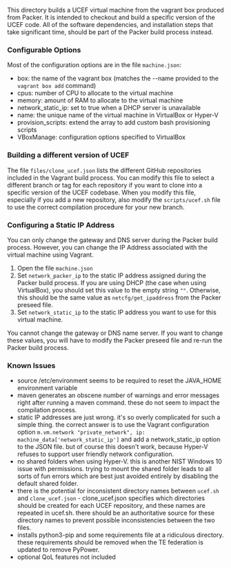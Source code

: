 This directory builds a UCEF virtual machine from the vagrant box produced from Packer. It is intended to checkout and build a specific version of the UCEF code. All of the software dependencies, and installation steps that take significant time, should be part of the Packer build process instead.

### Configurable Options
Most of the configuration options are in the file `machine.json`:
- box: the name of the vagrant box (matches the --name provided to the `vagrant box add` command)
- cpus: number of CPU to allocate to the virtual machine
- memory: amount of RAM to allocate to the virtual machine
- network_static_ip: set to true when a DHCP server is unavailable
- name: the unique name of the virtual machine in VirtualBox or Hyper-V
- provision_scripts: extend the array to add custom bash provisioning scripts
- VBoxManage: configuration options specified to VirtualBox

### Building a different version of UCEF
The file `files/clone_ucef.json` lists the different GitHub repositories included in the Vagrant build process. You can modify this file to select a different branch or tag for each repository if you want to clone into a specific version of the UCEF codebase. When you modify this file, especially if you add a new repository, also modify the `scripts/ucef.sh` file to use the correct compilation procedure for your new branch.

### Configuring a Static IP Address
You can only change the gateway and DNS server during the Packer build process. However, you can change the IP Address associated with the virtual machine using Vagrant.

1. Open the file `machine.json`
2. Set `network_packer_ip` to the static IP address assigned during the Packer build process. If you are using DHCP (the case when using VirtualBox), you should set this value to the empty string `""`. Otherwise, this should be the same value as `netcfg/get_ipaddress` from the Packer preseed file. 
3. Set `network_static_ip` to the static IP address you want to use for this virtual machine.

You cannot change the gateway or DNS name server. If you want to change these values, you will have to modify the Packer preseed file and re-run the Packer build process.

### Known Issues
- source /etc/environment seems to be required to reset the JAVA_HOME environment variable
- maven generates an obscene number of warnings and error messages right after running a maven command. these do not seem to impact the compilation process.
- static IP addresses are just wrong. it's so overly complicated for such a simple thing. the correct answer is to use the Vagrant configuration option `m.vm.network "private_network", ip: machine_data['network_static_ip']` and add a network_static_ip option to the JSON file. but of course this doesn't work, because Hyper-V refuses to support user friendly network configuration.
- no shared folders when using Hyper-V. this is another NIST Windows 10 issue with permissions. trying to mount the shared folder leads to all sorts of fun errors which are best just avoided entirely by disabling the default shared folder.
- there is the potential for inconsistent directory names between `ucef.sh` and `clone_ucef.json` - clone_ucef.json specifies which directories should be created for each UCEF repository, and these names are repeated in ucef.sh. there should be an authoritative source for these directory names to prevent possible inconsistencies between the two files.
- installs python3-pip and some requirements file at a ridiculous directory. these requirements should be removed when the TE federation is updated to remove PyPower.
- optional QoL features not included
